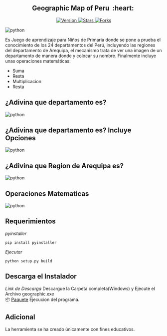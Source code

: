 <h2 align="center">Geographic Map of Peru &nbsp;:heart:&nbsp;</h2>

<p align="center">
  
  <a href="https://github.com/BrianMarquez3/Geographic-Map-of-Peru/tags">
    <img src="https://img.shields.io/github/tag/BrianMarquez3/Geographic-Map-of-Peru.svg?label=version&style=flat" alt="Version">
  </a>
  <a href="https://github.com/BrianMarquez3/Geographic-Map-of-Peru/stargazers">
    <img src="https://img.shields.io/github/stars/BrianMarquez3/Geographic-Map-of-Peru.svg?style=flat" alt="Stars">
  </a>
  <a href="https://github.com/BrianMarquez3/Geographic-Map-of-Peru/network">
    <img src="https://img.shields.io/github/forks/BrianMarquez3/Geographic-Map-of-Peru.svg?style=flat" alt="Forks">
  </a>
</p>

![python](./Install/1.png)

<p> Es Juego de aprendizaje para Niños de Primaria donde se pone a prueba el conocimiento de los 24 departamentos del Perú, incluyendo las regiones del departamento de Arequipa, el mecanismo trata de ver una imagen de un departamento de manera donde y colocar su nombre. Finalmente incluye unas operaciones matemáticas: </p>

- Suma
- Resta
- Multiplicacion
- Resta

## ¿Adivina que departamento es?
![python](./Install/2.png)

## ¿Adivina que departamento es? Incluye Opciones
![python](./Install/3.png)

## ¿Adivina que Region de Arequipa es?
![python](./Install/4.png)

## Operaciones Matematicas
![python](./Install/5.png)
## Requerimientos
_pyinstaller_
```
pip install pyinstaller
```
_Ejecutar_
```
python setup.py build
```
## Descarga el Instalador

_Link de Descarga_
Descargue la Carpeta completa(Windows) y Ejecute el Archivo geographic.exe <br>
📦 [Paquete](https://github.com/BrianMarquez3/Geographic-Map-of-Peru/tree/master/geographic_install) Ejecucion del programa.<br>

## Adicional
La herramienta se ha creado únicamente con fines educativos.
